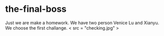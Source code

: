 # the-final-boss
Just we are make a homework.
We have two person Venice Lu and Xianyu.
We choose the first challange.
< src = "checking.jpg" >
